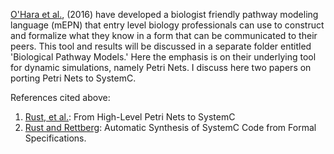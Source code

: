 [O'Hara et al.](http://journals.plos.org/plosbiology/article?id=10.1371/journal.pbio.1002530), (2016) have developed a biologist friendly pathway modeling language (mEPN) that entry level biology professionals can use to construct and formalize what they know in a form that can be communicated to their peers. This tool and results will be discussed in a separate folder entitled 'Biological Pathway Models.' Here the emphasis is on their underlying tool for dynamic simulations, namely Petri Nets. I discuss here two papers on porting Petri Nets to SystemC.





References cited above:
1. [Rust, et al.](https://ieeexplore.ieee.org/stamp/stamp.jsp?arnumber=1244548): From High-Level Petri Nets to SystemC
2. [Rust and Rettberg](https://link.springer.com/chapter/10.1007/1-4020-8149-9_19): Automatic Synthesis of SystemC Code from Formal Specifications.
